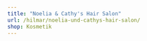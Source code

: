 ```yaml
---
title: "Noelia & Cathy's Hair Salon"
url: /hilmar/noelia-und-cathys-hair-salon/
shop: Kosmetik
---
```

